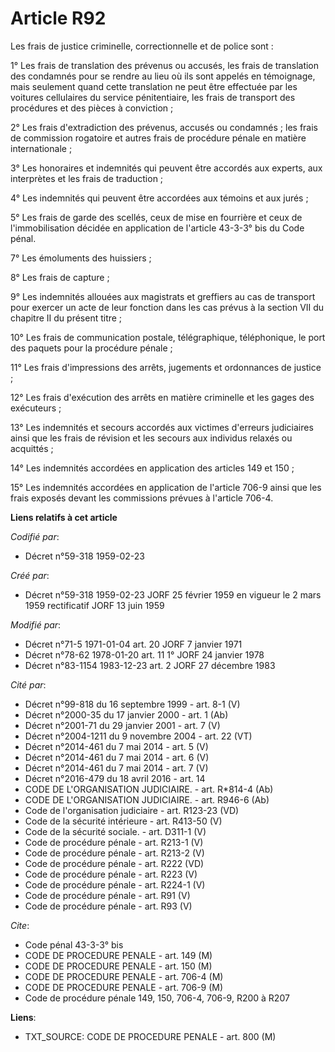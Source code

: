 # Article R92

Les frais de justice criminelle, correctionnelle et de police sont :

1° Les frais de translation des prévenus ou accusés, les frais de translation des condamnés pour se rendre au lieu où ils
sont appelés en témoignage, mais seulement quand cette translation ne peut être effectuée par les voitures cellulaires du
service pénitentiaire, les frais de transport des procédures et des pièces à conviction ;

2° Les frais d'extradiction des prévenus, accusés ou condamnés ; les frais de commission rogatoire et autres frais de
procédure pénale en matière internationale ;

3° Les honoraires et indemnités qui peuvent être accordés aux experts, aux interprètes et les frais de traduction ;

4° Les indemnités qui peuvent être accordées aux témoins et aux jurés ;

5° Les frais de garde des scellés, ceux de mise en fourrière et ceux de l'immobilisation décidée en application de l'article
43-3-3° bis du Code pénal.

7° Les émoluments des huissiers ;

8° Les frais de capture ;

9° Les indemnités allouées aux magistrats et greffiers au cas de transport pour exercer un acte de leur fonction dans les cas
prévus à la section VII du chapitre II du présent titre ;

10° Les frais de communication postale, télégraphique, téléphonique, le port des paquets pour la procédure pénale ;

11° Les frais d'impressions des arrêts, jugements et ordonnances de justice ;

12° Les frais d'exécution des arrêts en matière criminelle et les gages des exécuteurs ;

13° Les indemnités et secours accordés aux victimes d'erreurs judiciaires ainsi que les frais de révision et les secours aux
individus relaxés ou acquittés ;

14° Les indemnités accordées en application des articles 149 et 150 ;

15° Les indemnités accordées en application de l'article 706-9 ainsi que les frais exposés devant les commissions prévues à
l'article 706-4.

**Liens relatifs à cet article**

_Codifié par_:

  - Décret n°59-318 1959-02-23

_Créé par_:

  - Décret n°59-318 1959-02-23 JORF 25 février 1959 en vigueur le 2 mars 1959 rectificatif JORF 13 juin 1959

_Modifié par_:

  - Décret n°71-5 1971-01-04 art. 20 JORF 7 janvier 1971
  - Décret n°78-62 1978-01-20 art. 11 1° JORF 24 janvier 1978
  - Décret n°83-1154 1983-12-23 art. 2 JORF 27 décembre 1983

_Cité par_:

  - Décret n°99-818 du 16 septembre 1999 - art. 8-1 (V)
  - Décret n°2000-35 du 17 janvier 2000 - art. 1 (Ab)
  - Décret n°2001-71 du 29 janvier 2001 - art. 7 (V)
  - Décret n°2004-1211 du 9 novembre 2004 - art. 22 (VT)
  - Décret n°2014-461 du 7 mai 2014 - art. 5 (V)
  - Décret n°2014-461 du 7 mai 2014 - art. 6 (V)
  - Décret n°2014-461 du 7 mai 2014 - art. 7 (V)
  - Décret n°2016-479 du 18 avril 2016 - art. 14
  - CODE DE L'ORGANISATION JUDICIAIRE. - art. R*814-4 (Ab)
  - CODE DE L'ORGANISATION JUDICIAIRE. - art. R946-6 (Ab)
  - Code de l'organisation judiciaire - art. R123-23 (VD)
  - Code de la sécurité intérieure - art. R413-50 (V)
  - Code de la sécurité sociale. - art. D311-1 (V)
  - Code de procédure pénale - art. R213-1 (V)
  - Code de procédure pénale - art. R213-2 (V)
  - Code de procédure pénale - art. R222 (VD)
  - Code de procédure pénale - art. R223 (V)
  - Code de procédure pénale - art. R224-1 (V)
  - Code de procédure pénale - art. R91 (V)
  - Code de procédure pénale - art. R93 (V)

_Cite_:

  - Code pénal 43-3-3° bis
  - CODE DE PROCEDURE PENALE - art. 149 (M)
  - CODE DE PROCEDURE PENALE - art. 150 (M)
  - CODE DE PROCEDURE PENALE - art. 706-4 (M)
  - CODE DE PROCEDURE PENALE - art. 706-9 (M)
  - Code de procédure pénale 149, 150, 706-4, 706-9, R200 à R207

**Liens**:

  - TXT_SOURCE: CODE DE PROCEDURE PENALE - art. 800 (M)
